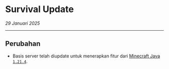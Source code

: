 # Survival Update

_29 Januari 2025_

---

## Perubahan

- Basis server telah diupdate untuk menerapkan fitur dari [Minecraft Java `1.21.4`](https://minecraft.wiki/w/Java_Edition_1.21.4).